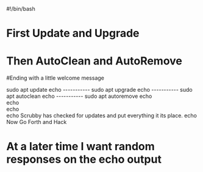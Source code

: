 #!/bin/bash

# First Update and Upgrade
# Then AutoClean and AutoRemove
#Ending with a little welcome message

sudo apt update
echo *-*-*-*-*-*-*-*-*-*-*-*
sudo apt upgrade
echo *-*-*-*-*-*-*-*-*-*-*-*
sudo apt autoclean
echo *-*-*-*-*-*-*-*-*-*-*-*
sudo apt autoremove
echo   
echo   
echo   
echo Scrubby has checked for updates and put everything it its place.
echo Now Go Forth and Hack

# At a later time I want random responses on the echo output
